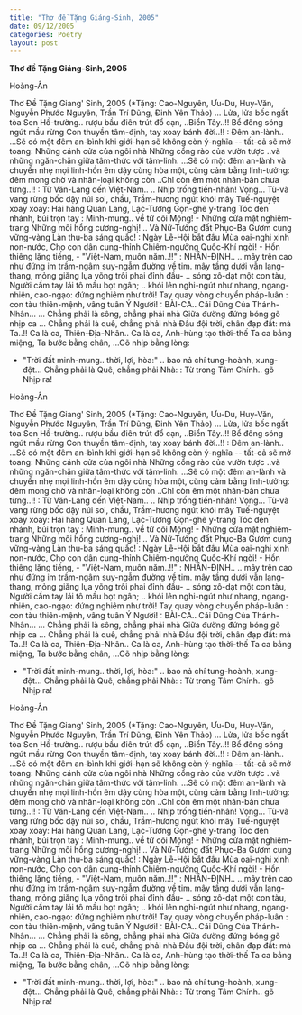 ```yaml
---
title: "Thơ đề Tặng Giáng-Sinh, 2005"
date: 09/12/2005
categories: Poetry
layout: post
---
```


**Thơ đề Tặng Giáng-Sinh, 2005**

Hoàng-Ân

Thơ Đề Tặng Giang' Sinh, 2005
(*Tặng: Cao-Nguyên, Ưu-Du, Huy-Văn, Nguyễn
  Phước Nguyên, Trần Trí Dũng, Đinh Yên Thảo)
... Lửa, lửa bốc ngất tòa Sen
Hồ-trường.. rượu bầu điên trút đổ cạn,
..Biển Tây..!!
Bể đông sóng ngút mầu rừng
Con thuyền tâm-định, tay xoay bánh đời..!!
: Đêm an-lành..
...Sẽ có một đêm an-bình
khi giới-hạn sẽ không còn ý-nghĩa --
tất-cả sẽ mở toang:
Những cánh cửa của ngôi nhà
Những cổng rào của vườn tược
..và những ngăn-chặn giữa tâm-thức
  với tâm-linh.
...Sẽ có một đêm an-lành
và chuyển nhẹ mọi linh-hồn êm dậy
cùng hòa một, cùng cảm bằng linh-tưởng:
đêm mong chờ và nhân-loại không còn
..Chỉ còn êm một nhân-bản chưa từng..!!
: Từ Văn-Lang đến Việt-Nam..
       .. Nhịp trống tiền-nhân!  Vọng...
          Tù-và vang rừng bốc dậy núi soi, chầu,
          Trầm-hương ngút khói mây
          Tuế-nguyệt xoay xoay:
          Hai hàng Quan Lang, Lạc-Tướng
          Gọn-ghẽ y-trang
          Tóc đen nhánh, búi trọn tay
        : Minh-mung.. về tữ cõi Mộng!
        - Những cửa mặt nghiêm-trang
          Những môi hồng cương-nghị!
        .. Và Nữ-Tướng đất Phục-Ba
           Gươm cung vững-vàng
           Làn thu-ba sáng quắc!
         : Ngày Lễ-Hội bắt đầu
           Mùa oai-nghi xinh non-nước,
           Cho con dân cung-thỉnh
           Chiêm-ngưởng Quốc-Khí ngời!
         - Hồn thiêng lặng tiếng,
         - "Việt-Nam, muôn năm..!!"
: NHÂN-ĐỊNH..
.. mây trên cao như đứng im
   trầm-ngâm suy-ngẫm đường về tim.
   mây tầng dưới vẫn lang-thang,
   mỏng giăng lụa võng trôi phai đỉnh đầu-
.. sóng xô-dạt một con tàu,
   Người cầm tay lái tô mầu bọt ngân;
.. khói lên nghi-ngút như nhang,
   ngang-nhiên, cao-ngạo:
   đứng nghiêm như trời!
   Tay quay vòng chuyển pháp-luân
   : con tàu thiên-mệnh,
     vâng tuân Ý Người!
: BÀI-CA.. Cái Dũng Của Thánh-Nhân...
    ... Chẳng phải là sông, chẳng phải nhà
Giữa đường đứng bóng gõ nhịp ca
    ... Chẳng phải là quê, chẳng phải nhà
Đầu đội trời, chân đạp đất: mà Ta..!!
   Ca là ca, Thiên-Địa-Nhân..
   Ca là ca, Anh-hùng tạo thời-thế
   Ta ca bằng miệng,
   Ta bước bằng chân,
   ...Gõ nhịp bằng lòng:
   - "Trời đất minh-mung.. thời, lợi, hòa:"
   .. bao nả chí tung-hoành, xung-đột...
    Chẳng phải là Quê, chẳng phải Nhà:
    : Từ trong Tâm Chính.. gõ Nhịp ra!

Hoàng-Ân

Thơ Đề Tặng Giang' Sinh, 2005
(*Tặng: Cao-Nguyên, Ưu-Du, Huy-Văn, Nguyễn
  Phước Nguyên, Trần Trí Dũng, Đinh Yên Thảo)
... Lửa, lửa bốc ngất tòa Sen
Hồ-trường.. rượu bầu điên trút đổ cạn,
..Biển Tây..!!
Bể đông sóng ngút mầu rừng
Con thuyền tâm-định, tay xoay bánh đời..!!
: Đêm an-lành..
...Sẽ có một đêm an-bình
khi giới-hạn sẽ không còn ý-nghĩa --
tất-cả sẽ mở toang:
Những cánh cửa của ngôi nhà
Những cổng rào của vườn tược
..và những ngăn-chặn giữa tâm-thức
  với tâm-linh.
...Sẽ có một đêm an-lành
và chuyển nhẹ mọi linh-hồn êm dậy
cùng hòa một, cùng cảm bằng linh-tưởng:
đêm mong chờ và nhân-loại không còn
..Chỉ còn êm một nhân-bản chưa từng..!!
: Từ Văn-Lang đến Việt-Nam..
       .. Nhịp trống tiền-nhân!  Vọng...
          Tù-và vang rừng bốc dậy núi soi, chầu,
          Trầm-hương ngút khói mây
          Tuế-nguyệt xoay xoay:
          Hai hàng Quan Lang, Lạc-Tướng
          Gọn-ghẽ y-trang
          Tóc đen nhánh, búi trọn tay
        : Minh-mung.. về tữ cõi Mộng!
        - Những cửa mặt nghiêm-trang
          Những môi hồng cương-nghị!
        .. Và Nữ-Tướng đất Phục-Ba
           Gươm cung vững-vàng
           Làn thu-ba sáng quắc!
         : Ngày Lễ-Hội bắt đầu
           Mùa oai-nghi xinh non-nước,
           Cho con dân cung-thỉnh
           Chiêm-ngưởng Quốc-Khí ngời!
         - Hồn thiêng lặng tiếng,
         - "Việt-Nam, muôn năm..!!"
: NHÂN-ĐỊNH..
.. mây trên cao như đứng im
   trầm-ngâm suy-ngẫm đường về tim.
   mây tầng dưới vẫn lang-thang,
   mỏng giăng lụa võng trôi phai đỉnh đầu-
.. sóng xô-dạt một con tàu,
   Người cầm tay lái tô mầu bọt ngân;
.. khói lên nghi-ngút như nhang,
   ngang-nhiên, cao-ngạo:
   đứng nghiêm như trời!
   Tay quay vòng chuyển pháp-luân
   : con tàu thiên-mệnh,
     vâng tuân Ý Người!
: BÀI-CA.. Cái Dũng Của Thánh-Nhân...
    ... Chẳng phải là sông, chẳng phải nhà
Giữa đường đứng bóng gõ nhịp ca
    ... Chẳng phải là quê, chẳng phải nhà
Đầu đội trời, chân đạp đất: mà Ta..!!
   Ca là ca, Thiên-Địa-Nhân..
   Ca là ca, Anh-hùng tạo thời-thế
   Ta ca bằng miệng,
   Ta bước bằng chân,
   ...Gõ nhịp bằng lòng:
   - "Trời đất minh-mung.. thời, lợi, hòa:"
   .. bao nả chí tung-hoành, xung-đột...
    Chẳng phải là Quê, chẳng phải Nhà:
    : Từ trong Tâm Chính.. gõ Nhịp ra!

Hoàng-Ân

Thơ Đề Tặng Giang' Sinh, 2005
(*Tặng: Cao-Nguyên, Ưu-Du, Huy-Văn, Nguyễn
  Phước Nguyên, Trần Trí Dũng, Đinh Yên Thảo)
... Lửa, lửa bốc ngất tòa Sen
Hồ-trường.. rượu bầu điên trút đổ cạn,
..Biển Tây..!!
Bể đông sóng ngút mầu rừng
Con thuyền tâm-định, tay xoay bánh đời..!!
: Đêm an-lành..
...Sẽ có một đêm an-bình
khi giới-hạn sẽ không còn ý-nghĩa --
tất-cả sẽ mở toang:
Những cánh cửa của ngôi nhà
Những cổng rào của vườn tược
..và những ngăn-chặn giữa tâm-thức
  với tâm-linh.
...Sẽ có một đêm an-lành
và chuyển nhẹ mọi linh-hồn êm dậy
cùng hòa một, cùng cảm bằng linh-tưởng:
đêm mong chờ và nhân-loại không còn
..Chỉ còn êm một nhân-bản chưa từng..!!
: Từ Văn-Lang đến Việt-Nam..
       .. Nhịp trống tiền-nhân!  Vọng...
          Tù-và vang rừng bốc dậy núi soi, chầu,
          Trầm-hương ngút khói mây
          Tuế-nguyệt xoay xoay:
          Hai hàng Quan Lang, Lạc-Tướng
          Gọn-ghẽ y-trang
          Tóc đen nhánh, búi trọn tay
        : Minh-mung.. về tữ cõi Mộng!
        - Những cửa mặt nghiêm-trang
          Những môi hồng cương-nghị!
        .. Và Nữ-Tướng đất Phục-Ba
           Gươm cung vững-vàng
           Làn thu-ba sáng quắc!
         : Ngày Lễ-Hội bắt đầu
           Mùa oai-nghi xinh non-nước,
           Cho con dân cung-thỉnh
           Chiêm-ngưởng Quốc-Khí ngời!
         - Hồn thiêng lặng tiếng,
         - "Việt-Nam, muôn năm..!!"
: NHÂN-ĐỊNH..
.. mây trên cao như đứng im
   trầm-ngâm suy-ngẫm đường về tim.
   mây tầng dưới vẫn lang-thang,
   mỏng giăng lụa võng trôi phai đỉnh đầu-
.. sóng xô-dạt một con tàu,
   Người cầm tay lái tô mầu bọt ngân;
.. khói lên nghi-ngút như nhang,
   ngang-nhiên, cao-ngạo:
   đứng nghiêm như trời!
   Tay quay vòng chuyển pháp-luân
   : con tàu thiên-mệnh,
     vâng tuân Ý Người!
: BÀI-CA.. Cái Dũng Của Thánh-Nhân...
    ... Chẳng phải là sông, chẳng phải nhà
Giữa đường đứng bóng gõ nhịp ca
    ... Chẳng phải là quê, chẳng phải nhà
Đầu đội trời, chân đạp đất: mà Ta..!!
   Ca là ca, Thiên-Địa-Nhân..
   Ca là ca, Anh-hùng tạo thời-thế
   Ta ca bằng miệng,
   Ta bước bằng chân,
   ...Gõ nhịp bằng lòng:
   - "Trời đất minh-mung.. thời, lợi, hòa:"
   .. bao nả chí tung-hoành, xung-đột...
    Chẳng phải là Quê, chẳng phải Nhà:
    : Từ trong Tâm Chính.. gõ Nhịp ra!
